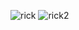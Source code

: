 ![rick](https://github.com/mrtSahin/react-projects/assets/92647890/90e25163-fa34-4191-bf42-7e18577e503f)
![rick2](https://github.com/mrtSahin/react-projects/assets/92647890/e13a47f3-65c8-4fc3-b726-a01864a5a86d)
